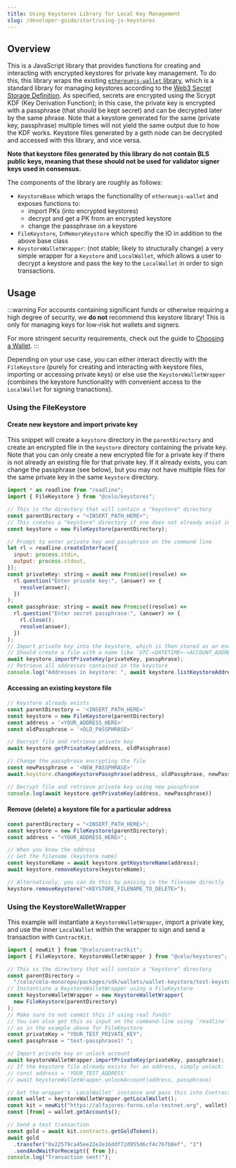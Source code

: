 ```yaml
---
title: Using Keystores Library for Local Key Management
slug: /developer-guide/start/using-js-keystores
---
```


## Overview

This is a JavaScript library that provides functions for creating and interacting with encrypted keystores for private key management. To do this, this library wraps the existing [`ethereumjs-wallet` library](https://github.com/ethereumjs/ethereumjs-wallet), which is a standard library for managing keystores according to the [Web3 Secret Storage Definition](https://github.com/ethereum/wiki/wiki/Web3-Secret-Storage-Definition). As specified, secrets are encrypted using the Scrypt KDF (Key Derivation Function); in this case, the private key is encrypted with a passphrase (that should be kept secret) and can be decrypted later by the same phrase. Note that a keystore generated for the same (private key, passphrase) multiple times will not yield the same output due to how the KDF works. Keystore files generated by a geth node can be decrypted and accessed with this library, and vice versa.

**Note that keystore files generated by this library do not contain BLS public keys, meaning that these should not be used for validator signer keys used in consensus.**

The components of the library are roughly as follows:

- `KeystoreBase` which wraps the functionality of `ethereumjs-wallet` and exposes functions to:
  - import PKs (into encrypted keystores)
  - decrypt and get a PK from an encrypted keystore
  - change the passphrase on a keystore
- `FileKeystore`, `InMemoryKeystore` which specifiy the IO in addition to the above base class
- `KeystoreWalletWrapper`: (not stable; likely to structurally change) a very simple wrapper for a `Keystore` and `LocalWallet`, which allows a user to decrypt a keystore and pass the key to the `LocalWallet` in order to sign transactions.

## Usage

:::warning
For accounts containing significant funds or otherwise requiring a high degree of security, we **do not** recommend this keystore library! This is only for managing keys for low-risk hot wallets and signers.

For more stringent security requirements, check out the guide to [Choosing a Wallet](/getting-started/wallets).
:::

Depending on your use case, you can either interact directly with the `FileKeystore` (purely for creating and interacting with keystore files, importing or accessing private keys) or else use the `KeystoreWalletWrapper` (combines the keystore functionality with convenient access to the `LocalWallet` for signing tranactions).

### Using the FileKeystore

#### Create new keystore and import private key

This snippet will create a `keystore` directory in the `parentDirectory` and create an encrypted file in the `keystore` directory containing the private key. Note that you can only create a new encrypted file for a private key if there is not already an existing file for that private key. If it already exists, you can change the passphrase (see below), but you may not have multiple files for the same private key in the same `keystore` directory.

```js
import * as readline from "readline";
import { FileKeystore } from "@celo/keystores";

// This is the directory that will contain a "keystore" directory
const parentDirectory = "<INSERT_PATH_HERE>";
// This creates a "keystore" directory if one does not already exist in the parentDirectory
const keystore = new FileKeystore(parentDirectory);

// Prompt to enter private key and passphrase on the command line
let rl = readline.createInterface({
  input: process.stdin,
  output: process.stdout,
});
const privateKey: string = await new Promise((resolve) =>
  rl.question("Enter private key:", (answer) => {
    resolve(answer);
  })
);
const passphrase: string = await new Promise((resolve) =>
  rl.question("Enter secret passphrase:", (answer) => {
    rl.close();
    resolve(answer);
  })
);
// Import private key into the keystore, which is then stored as an encrypted file
// Should create a file with a name like `UTC-<DATETIME>-<ACCOUNT_ADDRESS>`
await keystore.importPrivateKey(privateKey, passphrase);
// Retrieve all addresses contained in the keystore
console.log("Addresses in keystore: ", await keystore.listKeystoreAddresses());
```

#### Accessing an existing keystore file

```js
// Keystore already exists
const parentDirectory = '<INSERT_PATH_HERE>'
const keystore = new FileKeystore(parentDirectory)
const address = '<YOUR_ADDRESS_HERE>'
const oldPassphrase = '<OLD_PASSPHRASE>'

// Decrypt file and retrieve private key
await keystore.getPrivateKey(address, oldPassphrase)

// Change the passphrase encrypting the file
const newPassphrase = '<NEW_PASSPHRASE>'
await.keystore.changeKeystorePassphrase(address, oldPassphrase, newPassphrase)

// Decrypt file and retrieve private key using new passphrase
console.log(await keystore.getPrivateKey(address, newPassphrase))
```

#### Remove (delete) a keystore file for a particular address

```js
const parentDirectory = "<INSERT_PATH_HERE>";
const keystore = new FileKeystore(parentDirectory);
const address = "<YOUR_ADDRESS_HERE>";

// When you know the address
// Get the filename (keystore name)
const keystoreName = await keystore.getKeystoreName(address);
await keystore.removeKeystore(keystoreName);

// Alternatively, you can do this by passing in the filename directly
keystore.removeKeystore("<KEYSTORE_FILENAME_TO_DELETE>");
```

### Using the KeystoreWalletWrapper

This example will instantiate a `KeystoreWalletWrapper`, import a private key, and use the inner `LocalWallet` within the wrapper to sign and send a transaction with `ContractKit`.

```js
import { newKit } from "@celo/contractkit";
import { FileKeystore, KeystoreWalletWrapper } from "@celo/keystores";

// This is the directory that will contain a "keystore" directory
const parentDirectory =
  "/celo/celo-monorepo/packages/sdk/wallets/wallet-keystore/test-keystore-dir";
// Instantiate a KeystoreWalletWrapper using a FileKeystore
const keystoreWalletWrapper = new KeystoreWalletWrapper(
  new FileKeystore(parentDirectory)
);
// Make sure to not commit this if using real funds!
// You can also get this as input on the command-line using `readline`
// as in the example above for FileKeystore
const privateKey = "YOUR_TEST_PRIVATE_KEY";
const passphrase = "test-passphrase1! ";

// Import private key or unlock account
await keystoreWalletWrapper.importPrivateKey(privateKey, passphrase);
// If the keystore file already exists for an address, simply unlock:
// const address = 'YOUR_TEST_ADDRESS'
// await keystoreWalletWrapper.unlockAccount(address, passphrase)

// Get the wrapper's `LocalWallet` instance and pass this into ContractKit
const wallet = keystoreWalletWrapper.getLocalWallet();
const kit = newKit("https://alfajores-forno.celo-testnet.org", wallet);
const [from] = wallet.getAccounts();

// Send a test transaction
const gold = await kit.contracts.getGoldToken();
await gold
  .transfer("0x22579ca45ee22e2e16ddf72d955d6cf4c767b0ef", "1")
  .sendAndWaitForReceipt({ from });
console.log("Transaction sent!");
```
